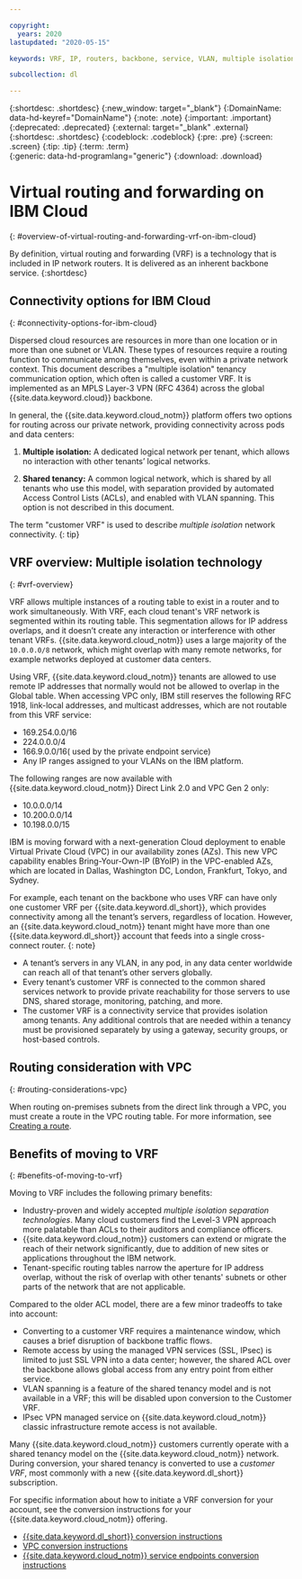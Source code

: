 ```yaml
---

copyright:
  years: 2020
lastupdated: "2020-05-15"

keywords: VRF, IP, routers, backbone, service, VLAN, multiple isolation, tenant, tenancy, datacenters, data, center, shared tenancy, private endpoint, customer VRF, Private Network Question, support, case, CSE, cloud service endpoint

subcollection: dl

---
```


{:shortdesc: .shortdesc}
{:new_window: target="_blank"}
{:DomainName: data-hd-keyref="DomainName"}
{:note: .note}
{:important: .important}
{:deprecated: .deprecated}
{:external: target="_blank" .external}
{:shortdesc: .shortdesc}
{:codeblock: .codeblock}
{:pre: .pre}
{:screen: .screen}
{:tip: .tip}
{:term: .term}  
{:generic: data-hd-programlang="generic"}
{:download: .download}  

# Virtual routing and forwarding on IBM Cloud
{: #overview-of-virtual-routing-and-forwarding-vrf-on-ibm-cloud}

By definition, virtual routing and forwarding (VRF) is a technology that is included in IP network routers. It is delivered as an inherent backbone service.
{:shortdesc}

## Connectivity options for IBM Cloud
{: #connectivity-options-for-ibm-cloud}

Dispersed cloud resources are resources in more than one location or in more than one subnet or VLAN. These types of resources require a routing function to communicate among themselves, even within a private network context. This document describes a "multiple isolation" tenancy communication option, which often is called a customer VRF. It is implemented as an MPLS Layer-3 VPN (RFC 4364) across the global {{site.data.keyword.cloud}} backbone.

In general, the {{site.data.keyword.cloud_notm}} platform offers two options for routing across our private network, providing connectivity across pods and data centers:

1. **Multiple isolation:** A dedicated logical network per tenant, which allows no interaction with other tenants’ logical networks.

2. **Shared tenancy:** A common logical network, which is shared by all tenants who use this model, with separation provided by automated Access Control Lists (ACLs), and enabled with VLAN spanning. This option is not described in this document.

The term "customer VRF" is used to describe _multiple isolation_ network connectivity.
{: tip}

## VRF overview: Multiple isolation technology
{: #vrf-overview}

VRF allows multiple instances of a routing table to exist in a router and to work simultaneously. With VRF, each cloud tenant's VRF network is segmented within its routing table. This segmentation allows for IP address overlaps, and it doesn’t create any interaction or interference with other tenant VRFs. {{site.data.keyword.cloud_notm}} uses a large majority of the `10.0.0.0/8` network, which might overlap with many remote networks, for example networks deployed at customer data centers.

Using VRF, {{site.data.keyword.cloud_notm}} tenants are allowed to use remote IP addresses that normally would not be allowed to overlap in the Global table. When accessing VPC only, IBM still reserves the following RFC 1918, link-local addresses, and multicast addresses, which are not routable from this VRF service:

   * 169.254.0.0/16
   * 224.0.0.0/4
   * 166.9.0.0/16( used by the private endpoint service)
   * Any IP ranges assigned to your VLANs on the IBM platform.

The following ranges are now available with {{site.data.keyword.cloud_notm}} Direct Link 2.0 and VPC Gen 2 only:

   * 10.0.0.0/14
   * 10.200.0.0/14
   * 10.198.0.0/15

IBM is moving forward with a next-generation Cloud deployment to enable Virtual Private Cloud (VPC) in our availability zones (AZs). This new VPC capability enables Bring-Your-Own-IP (BYoIP) in the VPC-enabled AZs, which are located in Dallas, Washington DC, London, Frankfurt, Tokyo, and Sydney.

For example, each tenant on the backbone who uses VRF can have only one customer VRF per {{site.data.keyword.dl_short}}, which provides connectivity among all the tenant’s servers, regardless of location. However, an {{site.data.keyword.cloud_notm}} tenant might have more than one {{site.data.keyword.dl_short}} account that feeds into a single cross-connect router.
{: note}

* A tenant’s servers in any VLAN, in any pod, in any data center worldwide can reach all of that tenant’s other servers globally.
* Every tenant’s customer VRF is connected to the common shared services network to provide private reachability for those servers to use DNS, shared storage, monitoring, patching, and more.
* The customer VRF is a connectivity service that provides isolation among tenants. Any additional controls that are needed within a tenancy must be provisioned separately by using a gateway, security groups, or host-based controls.

## Routing consideration with VPC
{: #routing-considerations-vpc}

When routing on-premises subnets from the direct link through a VPC, you must create a route in the VPC routing table. For more information, see [Creating a route](/docs/vpc?topic=vpc-create-vpc-route).

## Benefits of moving to VRF
{: #benefits-of-moving-to-vrf}

Moving to VRF includes the following primary benefits:

* Industry-proven and widely accepted _multiple isolation separation technologies_. Many cloud customers find the Level-3 VPN approach more palatable than ACLs to their auditors and compliance officers.   
* {{site.data.keyword.cloud_notm}} customers can extend or migrate the reach of their network significantly, due to addition of new sites or applications throughout the IBM network.
* Tenant-specific routing tables narrow the aperture for IP address overlap, without the risk of overlap with other tenants' subnets or other parts of the network that are not applicable.

Compared to the older ACL model, there are a few minor tradeoffs to take into account:

* Converting to a customer VRF requires a maintenance window, which causes a brief disruption of backbone traffic flows.
* Remote access by using the managed VPN services (SSL, IPsec) is limited to just SSL VPN into a data center; however, the shared ACL over the backbone allows global access from any entry point from either service.
* VLAN spanning is a feature of the shared tenancy model and is not available in a VRF; this will be disabled upon conversion to the Customer VRF.
* IPsec VPN managed service on {{site.data.keyword.cloud_notm}} classic infrastructure remote access is not available.

Many {{site.data.keyword.cloud_notm}} customers currently operate with a shared tenancy model on the {{site.data.keyword.cloud_notm}} network. During conversion, your shared tenancy is converted to use a _customer VRF_, most commonly with a new {{site.data.keyword.dl_short}} subscription.  

For specific information about how to initiate a VRF conversion for your account, see the conversion instructions for your {{site.data.keyword.cloud_notm}} offering.

* [{{site.data.keyword.dl_short}} conversion instructions](/docs/dl?topic=dl-what-happens-during-the-account-conversion-process)
* [VPC conversion instructions](/docs/vpc-on-classic?topic=vpc-on-classic-setting-up-access-to-your-classic-infrastructure-from-vpc#how-you-can-initiate-the-conversion)
* [{{site.data.keyword.cloud_notm}} service endpoints conversion instructions](/docs/account?topic=account-vrf-service-endpoint)
